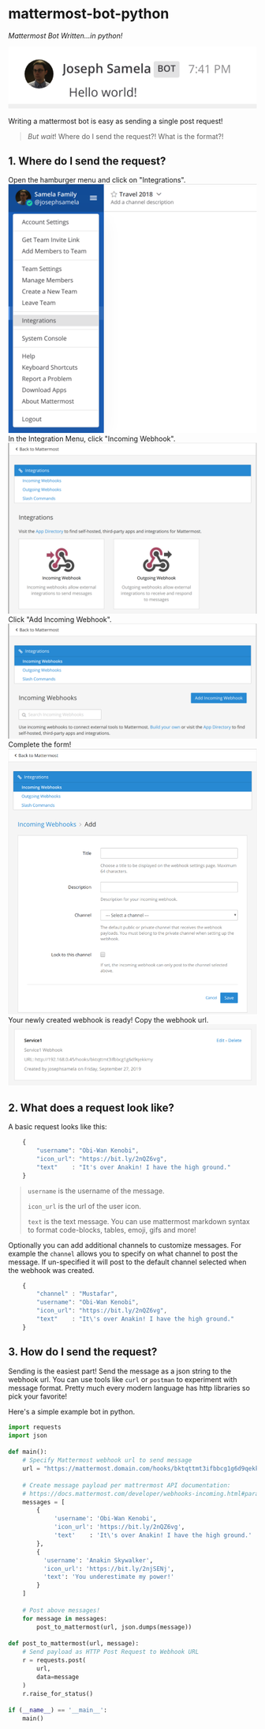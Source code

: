 # mattermost-bot-python

*Mattermost Bot Written...in python!*

![](0.png)

Writing a mattermost bot is easy as sending a single post request! 

>*But wait*! Where do I send the request?! What is the format?!

## 1. Where do I send the request?

Open the hamburger menu and click on "Integrations".
![](1.png)
In the Integration Menu, click "Incoming Webhook".
![](2.png)
Click "Add Incoming Webhook". 
![](3.png)
Complete the form!
![](4.png)
Your newly created webhook is ready! Copy the webhook url.
![](5.png)

## 2. What does a request look like?

A basic request looks like this:

```javascript
    {
        "username": "Obi-Wan Kenobi",
        "icon_url": "https://bit.ly/2nQZ6vg",
        "text"    : "It's over Anakin! I have the high ground."
    }
```
> `username` is the username of the message.
>
> `icon_url` is the url of the user icon.
>
> `text` is the text message. You can use mattermost markdown syntax to format code-blocks, tables, emoji, gifs and more!

Optionally you can add additional channels to customize messages. For example the `channel` allows you to specify on what channel to post the message. If un-specified it will post to the default channel selected when the webhook was created.

```javascript
    {
        "channel" : "Mustafar",
        "username": "Obi-Wan Kenobi",
        "icon_url": "https://bit.ly/2nQZ6vg",
        "text"    : "It\'s over Anakin! I have the high ground."
    }
```

## 3. How do I send the request?

Sending is the easiest part! Send the message as a json string to the webhook url. You can use tools like `curl` or `postman` to experiment with message format. Pretty much every modern language has http libraries so pick your favorite!

Here's a simple example bot in python.

```python
import requests
import json

def main():
    # Specify Mattermost webhook url to send message
    url = "https://mattermost.domain.com/hooks/bktqttmt3ifbbcg1g6d9qekkmy"

    # Create message payload per mattrermost API documentation:
    # https://docs.mattermost.com/developer/webhooks-incoming.html#parameters-and-formatting
    messages = [
        {
             'username': 'Obi-Wan Kenobi',
             'icon_url': 'https://bit.ly/2nQZ6vg',
             'text'    : 'It\'s over Anakin! I have the high ground.'
        },
        {
          'username': 'Anakin Skywalker',
          'icon_url': 'https://bit.ly/2njSENj',
          'text': 'You underestimate my power!'
        }
    ]

    # Post above messages!
    for message in messages:
        post_to_mattermost(url, json.dumps(message))

def post_to_mattermost(url, message):
    # Send payload as HTTP Post Request to Webhook URL
    r = requests.post(
        url,
        data=message
    )
    r.raise_for_status()

if (__name__) == '__main__':
    main()
```
